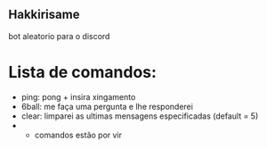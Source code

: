 ## Hakkirisame
bot aleatorio para o discord

# Lista de comandos:
- ping: pong + insira xingamento
- 6ball: me faça uma pergunta e lhe responderei
- clear: limparei as ultimas mensagens especificadas (default = 5)
- + comandos estão por vir
